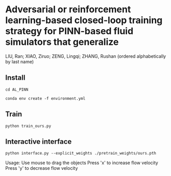# Adversarial or reinforcement learning-based closed-loop training strategy for PINN-based fluid simulators that generalize
LIU, Ran; XIAO, Ziruo; ZENG, Lingqi; ZHANG, Rushan (ordered alphabetically by last name)

## Install
```
cd AL_PINN
```

```
conda env create -f environment.yml
```

## Train
```
python train_ours.py
```

## Interactive interface
```
python interface.py --explicit_weights ./pretrain_weights/ours.pth
```
Usage:
    Use mouse to drag the objects
    Press 'x' to increase flow velocity
    Press 'y' to decrease flow velocity

    